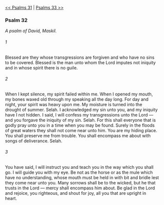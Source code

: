 [<< Psalms 31](Psalms%2031.md)  |  [Psalms 33 >>](Psalms%2033.md)

### Psalm 32

*A psalm of David, Maskil.*

###### 1
Blessed are they whose transgressions are forgiven and who have no sins to be covered. Blessed is the man unto whom the Lord imputes not iniquity and in whose spirit there is no guile.

###### 2
When I kept silence, my spirit failed within me. When I opened my mouth, my bones waxed old through my speaking all the day long. For day and night, your spirit was heavy upon me. My moisture is turned into the drought of summer. Selah. I acknowledged my sin unto you, and my iniquity have I not hidden. I said, I will confess my transgressions unto the Lord — and you forgave the iniquity of my sin. Selah. For this shall everyone that is godly pray unto you in a time when you may be found. Surely in the floods of great waters they shall not come near unto him. You are my hiding place. You shall preserve me from trouble. You shall encompass me about with songs of deliverance. Selah.

###### 3
You have said, I will instruct you and teach you in the way which you shall go. I will guide you with my eye. Be not as the horse or as the mule which have no understanding, whose mouth must be held in with bit and bridle lest they come near unto you. Many sorrows shall be to the wicked, but he that trusts in the Lord — mercy shall encompass him about. Be glad in the Lord and rejoice, you righteous, and shout for joy, all you that are upright in heart.